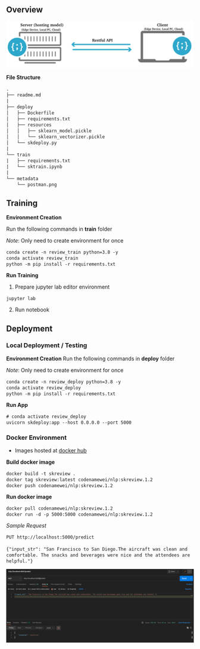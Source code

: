 ## Overview

<p align="center">
  <img src="metadata/clientserver.png">
</p>  

**File Structure**
```
.
├── readme.md
|
├── deploy
│   ├── Dockerfile
│   ├── requirements.txt
│   ├── resources
│   │   ├── sklearn_model.pickle
│   │   └── sklearn_vectorizer.pickle
│   └── skdeploy.py
|
└── train
|   ├── requirements.txt
|   └── sktrain.ipynb
|
└── metadata
    └── postman.png
```

## Training

**Environment Creation**

Run the following commands in **train** folder

_Note_: Only need to create environment for once
```
conda create -n review_train python=3.8 -y
conda activate review_train
python -m pip install -r requirements.txt
```

**Run Training**
1. Prepare jupyter lab editor environment
```
jupyter lab
```

2. Run notebook

## Deployment

### Local Deployment / Testing

**Environment Creation**
Run the following commands in **deploy** folder

_Note_: Only need to create environment for once
```
conda create -n review_deploy python=3.8 -y
conda activate review_deploy
python -m pip install -r requirements.txt
```

**Run App**
```
# conda activate review_deploy
uvicorn skdeploy:app --host 0.0.0.0 --port 5000
```

### Docker Environment
- Images hosted at [docker hub](https://hub.docker.com/repository/docker/codenamewei/nlp)

**Build docker image**
```
docker build -t skreview .
docker tag skreview:latest codenamewei/nlp:skreview.1.2
docker push codenamewei/nlp:skreview.1.2
```

**Run docker image**
```        
docker pull codenamewei/nlp:skreview.1.2
docker run -d -p 5000:5000 codenamewei/nlp:skreview.1.2
```

_Sample Request_
```
PUT http://localhost:5000/predict

{"input_str": "San Francisco to San Diego.The aircraft was clean and comfortable. The snacks and beverages were nice and the attendees are helpful."}
```

<p align="center">
  <img src="metadata/postman.png">
</p>  
